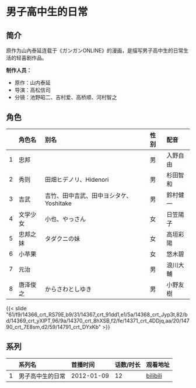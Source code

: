 # 男子高中生的日常


## 简介

原作为山內泰延连载于《ガンガンONLINE》的漫画，是描写男子高中生的日常生活的轻喜剧作品。

**制作人员：**
- 原作：山内泰延
- 导演：高松信司
- 分镜：池野昭二、吉村爱、高桥顺、河村智之

## 角色

|     |   角色名   |   别名  | 性别 |  配音  |
|:--- |:------  |:----      |:---  |:--   |
| 1 | 忠邦 |  | 男 | 入野自由 |
| 2 | 秀则 | 田畑ヒデノリ、Hidenori | 男 | 杉田智和 |
| 3 | 吉武 | 吉竹、田中吉武、田中ヨシタケ、Yoshitake | 男 | 鈴村健一 |
| 4 | 文学少女 | 小也、やっさん | 女 | 日笠陽子 |
| 5 | 忠邦之妹 | タダクニの妹 | 女 | 高垣彩陽 |
| 6 | 小苹果 |  | 女 | 悠木碧 |
| 7 | 元治 |  | 男 | 浪川大輔 |
| 8 | 唐泽俊之 | からさわとしゆき | 男 | 小野友樹 |

{{< slide "61/f9/14366_crt_RS79E,b9/31/14367_crt_91dd1,e1/5a/14368_crt_Jyp3t,82/bd/14369_crt_yXlPT,96/9a/14370_crt_8hXSB,f2/fe/14371_crt_4DDjq,aa/20/14790_crt_7E8sm,d2/59/14791_crt_DYxKb" >}}

## 系列

|     |   系列名   |   首播时间  | 话数/时长  | 观看地址 |
|:---  |:------    |:----      |:---       |:---  |
| 1 | 男子高中生的日常 | 2012-01-09 | 12 | [bilibili](https://www.bilibili.com/bangumi/play/ep65702)  |




